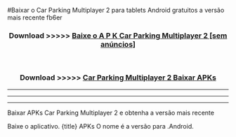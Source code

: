 #Baixar o Car Parking Multiplayer 2   para tablets Android gratuitos a versão mais recente fb6er


<div align="center">
<h3>Download >>>>> <a href="https://pt-web.web.app/?pt= Car Parking Multiplayer 2 ">Baixe o A P K Car Parking Multiplayer 2  [sem anúncios]</a></h3><br>

<h3>Download >>>>> <a href="https://pt-web.web.app/?pt= Car Parking Multiplayer 2 ">Car Parking Multiplayer 2  Baixar APKs</a></h3>
</div>

----------------------------------------------------------

----------------------------------------------------------

----------------------------------------------------------

Baixar APKs Car Parking Multiplayer 2  e obtenha a versão mais recente

Baixe o aplicativo. {title} APKs O nome é a versão para .Android.


